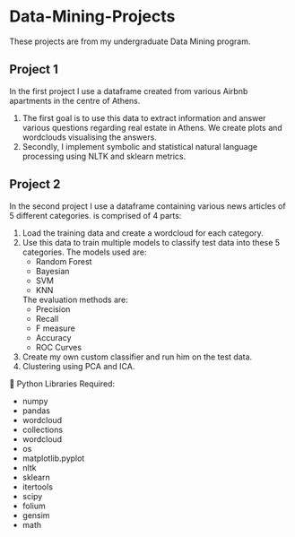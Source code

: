 # Data-Mining-Projects

These projects are from my undergraduate Data Mining program.

## Project 1

In the first project I use a dataframe created from various Airbnb apartments in the centre of Athens. 

<ol>
<li>The first goal is to use this data to extract information and answer various questions regarding real estate in Athens. We create plots and wordclouds visualising the answers. </li>
<li>Secondly, I implement symbolic and statistical natural language processing using NLTK and sklearn metrics.</li>
</ol>

## Project 2

In the second project I use a dataframe containing various news articles of 5 different categories. is comprised of 4 parts:
<ol>
<li>Load the training data and create a wordcloud for each category.</li>
<li>Use this data to train multiple models to classify test data into these 5 categories. The models used are:
<ul>
<li>
Random Forest
</li>
<li>
Bayesian
</li>
<li>
SVM
</li>
<li>
KNN
</li>
</ul>
The evaluation methods are:
<ul>
<li>
Precision
</li>
<li>
Recall
</li>
<li>
F measure
</li>
<li>
Accuracy
</li>
<li>
ROC Curves
</li>
</ul>
 
</li>
<li>Create my own custom classifier and run him on the test data.</li>
<li>Clustering using PCA and ICA.</li>
</ol>


📁 Python Libraries Required:
<ul>
<li>numpy</li>
<li>pandas</li>
<li>wordcloud</li>
<li>collections</li>
<li>wordcloud</li>
<li>os</li>
<li>matplotlib.pyplot</li>
<li>nltk</li>
<li>sklearn</li>
<li>itertools</li>
<li>scipy</li>
<li>folium</li>
<li>gensim</li>
<li>math</li>
</ul>
